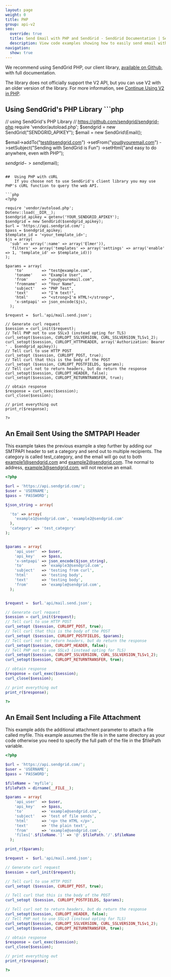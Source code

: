 ```yaml
---
layout: page
weight: 0
title: PHP
group: api-v2
seo:
  override: true
  title: Send Email with PHP and SendGrid - SendGrid Documentation | SendGrid
  description: View code examples showing how to easily send email with PHP using cURL and SendGrid. Further explore SendGrid's email sending PHP library.
navigation:
  show: true
---
```

<call-out>

 We recommend using SendGrid PHP, our client library, <a href="https://github.com/sendgrid/sendgrid-php">available on Github</a>, with full documentation. </call-out>

<call-out>

The library does not officially support the V2 API, but you can use V2 with an older version of the library. For more information, see [Continue Using V2 in PHP](https://github.com/sendgrid/sendgrid-php/blob/master/TROUBLESHOOTING.md#v2).

</call-out>

## Using SendGrid's PHP Library 	```php
// using SendGrid's PHP Library
// https://github.com/sendgrid/sendgrid-php
require 'vendor/autoload.php';
$sendgrid = new SendGrid("SENDGRID_APIKEY");
$email    = new SendGrid\Email();

$email->addTo("test@sendgrid.com")
      ->setFrom("you@youremail.com")
      ->setSubject("Sending with SendGrid is Fun")
      ->setHtml("and easy to do anywhere, even with PHP");

$sendgrid->send($email);
```

## 	Using PHP with cURL
 	If you choose not to use SendGrid's client library you may use PHP's cURL function to query the web API.

```php
<?php

require 'vendor/autoload.php';
Dotenv::load(__DIR__);
$sendgrid_apikey = getenv('YOUR_SENDGRID_APIKEY');
$sendgrid = new SendGrid($sendgrid_apikey);
$url = 'https://api.sendgrid.com/';
$pass = $sendgrid_apikey;
$template_id = '<your_template_id>';
$js = array(
  'sub' => array(':name' => array('Elmer')),
  'filters' => array('templates' => array('settings' => array('enable' => 1, 'template_id' => $template_id)))
);

$params = array(
    'to'        => "test@example.com",
    'toname'    => "Example User",
    'from'      => "you@youremail.com",
    'fromname'  => "Your Name",
    'subject'   => "PHP Test",
    'text'      => "I'm text!",
    'html'      => "<strong>I'm HTML!</strong>",
    'x-smtpapi' => json_encode($js),
  );

$request =  $url.'api/mail.send.json';

// Generate curl request
$session = curl_init($request);
// Tell PHP not to use SSLv3 (instead opting for TLS)
curl_setopt($session, CURLOPT_SSLVERSION, CURL_SSLVERSION_TLSv1_2);
curl_setopt($session, CURLOPT_HTTPHEADER, array('Authorization: Bearer ' . $sendgrid_apikey));
// Tell curl to use HTTP POST
curl_setopt ($session, CURLOPT_POST, true);
// Tell curl that this is the body of the POST
curl_setopt ($session, CURLOPT_POSTFIELDS, $params);
// Tell curl not to return headers, but do return the response
curl_setopt($session, CURLOPT_HEADER, false);
curl_setopt($session, CURLOPT_RETURNTRANSFER, true);

// obtain response
$response = curl_exec($session);
curl_close($session);

// print everything out
print_r($response);

?>
```

## An Email Sent Using the SMTPAPI Header

This example takes the previous example a step further by adding our SMTPAPI header to set a category and send out to multiple recipients. The category is called test_category, and the email will go out to both example1@sendgrid.com and example2@sendgrid.com. The normal to address, example3@sendgrid.com, will not receive an email.

```php
<?php

$url = 'https://api.sendgrid.com/';
$user = 'USERNAME';
$pass = 'PASSWORD';

$json_string = array(

  'to' => array(
    'example1@sendgrid.com', 'example2@sendgrid.com'
  ),
  'category' => 'test_category'
);


$params = array(
    'api_user'  => $user,
    'api_key'   => $pass,
    'x-smtpapi' => json_encode($json_string),
    'to'        => 'example3@sendgrid.com',
    'subject'   => 'testing from curl',
    'html'      => 'testing body',
    'text'      => 'testing body',
    'from'      => 'example@sendgrid.com',
  );


$request =  $url.'api/mail.send.json';

// Generate curl request
$session = curl_init($request);
// Tell curl to use HTTP POST
curl_setopt ($session, CURLOPT_POST, true);
// Tell curl that this is the body of the POST
curl_setopt ($session, CURLOPT_POSTFIELDS, $params);
// Tell curl not to return headers, but do return the response
curl_setopt($session, CURLOPT_HEADER, false);
// Tell PHP not to use SSLv3 (instead opting for TLS)
curl_setopt($session, CURLOPT_SSLVERSION, CURL_SSLVERSION_TLSv1_2);
curl_setopt($session, CURLOPT_RETURNTRANSFER, true);

// obtain response
$response = curl_exec($session);
curl_close($session);

// print everything out
print_r($response);

?>
```

## An Email Sent Including a File Attachment

This example adds the additional attachment parameter to attach a file called myfile. This example assumes the file is in the same directory as your code otherwise you need to specify the full path of the file in the \$filePath variable.

```php
<?php

$url = 'https://api.sendgrid.com/';
$user = 'USERNAME';
$pass = 'PASSWORD';

$fileName = 'myfile';
$filePath = dirname(__FILE__);

$params = array(
    'api_user'  => $user,
    'api_key'   => $pass,
    'to'        => 'example@sendgrid.com',
    'subject'   => 'test of file sends',
    'html'      => '<p> the HTML </p>',
    'text'      => 'the plain text',
    'from'      => 'example@sendgrid.com',
    'files['.$fileName.']' => '@'.$filePath.'/'.$fileName
  );

print_r($params);

$request =  $url.'api/mail.send.json';

// Generate curl request
$session = curl_init($request);

// Tell curl to use HTTP POST
curl_setopt ($session, CURLOPT_POST, true);

// Tell curl that this is the body of the POST
curl_setopt ($session, CURLOPT_POSTFIELDS, $params);

// Tell curl not to return headers, but do return the response
curl_setopt($session, CURLOPT_HEADER, false);
// Tell PHP not to use SSLv3 (instead opting for TLS)
curl_setopt($session, CURLOPT_SSLVERSION, CURL_SSLVERSION_TLSv1_2);
curl_setopt($session, CURLOPT_RETURNTRANSFER, true);

// obtain response
$response = curl_exec($session);
curl_close($session);

// print everything out
print_r($response);

?>
```
